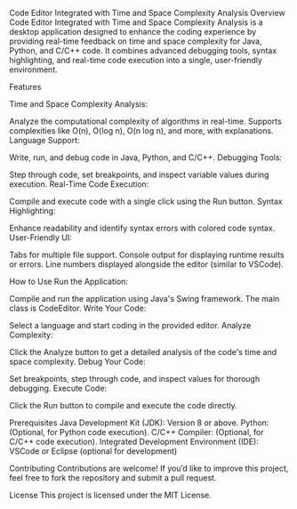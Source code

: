 Code Editor Integrated with Time and Space Complexity Analysis Overview
Code Editor Integrated with Time and Space Complexity Analysis is a desktop application designed to enhance the coding experience by providing real-time feedback on time and space complexity for Java, Python, and C/C++ code. It combines advanced debugging tools, syntax highlighting, and real-time code execution into a single, user-friendly environment.

Features

Time and Space Complexity Analysis:

Analyze the computational complexity of algorithms in real-time.
Supports complexities like O(n), O(log n), O(n log n), and more, with explanations.
Language Support:

Write, run, and debug code in Java, Python, and C/C++.
Debugging Tools:

Step through code, set breakpoints, and inspect variable values during execution.
Real-Time Code Execution:

Compile and execute code with a single click using the Run button.
Syntax Highlighting:

Enhance readability and identify syntax errors with colored code syntax.
User-Friendly UI:

Tabs for multiple file support.
Console output for displaying runtime results or errors.
Line numbers displayed alongside the editor (similar to VSCode).

How to Use
Run the Application:

Compile and run the application using Java's Swing framework.
The main class is CodeEditor.
Write Your Code:

Select a language and start coding in the provided editor.
Analyze Complexity:

Click the Analyze button to get a detailed analysis of the code's time and space complexity.
Debug Your Code:

Set breakpoints, step through code, and inspect values for thorough debugging.
Execute Code:

Click the Run button to compile and execute the code directly.

Prerequisites
Java Development Kit (JDK): Version 8 or above.
Python: (Optional, for Python code execution).
C/C++ Compiler: (Optional, for C/C++ code execution).
Integrated Development Environment (IDE): VSCode or Eclipse (optional for development)

Contributing
Contributions are welcome! If you’d like to improve this project, feel free to fork the repository and submit a pull request.



License
This project is licensed under the MIT License.
